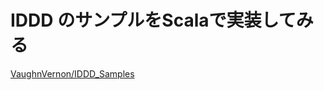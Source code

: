 # IDDD のサンプルをScalaで実装してみる

[VaughnVernon/IDDD_Samples](https://github.com/VaughnVernon/IDDD_Samples)